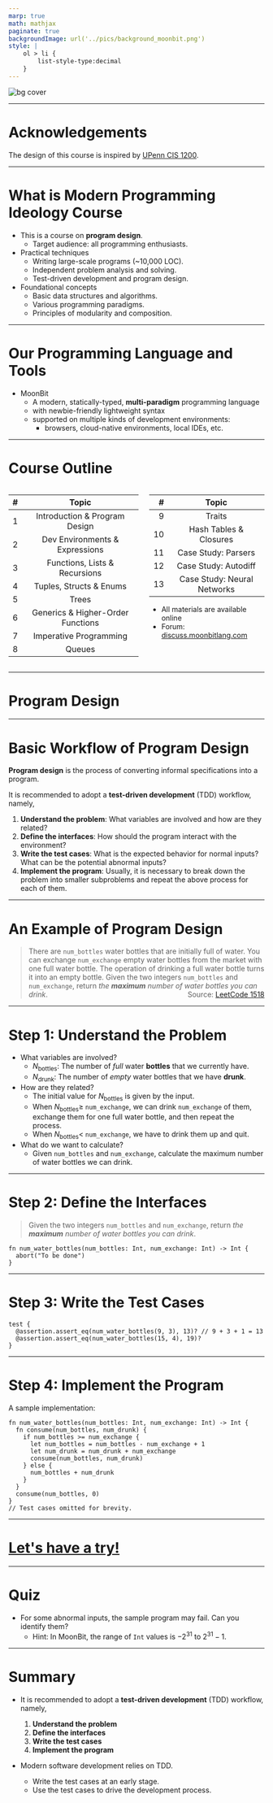 ```yaml
---
marp: true
math: mathjax
paginate: true
backgroundImage: url('../pics/background_moonbit.png')
style: |
    ol > li {
        list-style-type:decimal
    }
---
```


![bg cover](../pics/course1_front.png)

---

# Acknowledgements

The design of this course is inspired by [UPenn CIS 1200](https://www.seas.upenn.edu/~cis120/current/).

---

# What is **Modern Programming Ideology** Course

- This is a course on **program design**.
    - Target audience: all programming enthusiasts.
- Practical techniques
    - Writing large-scale programs (~10,000 LOC).
    - Independent problem analysis and solving.
    - Test-driven development and program design.
- Foundational concepts
    - Basic data structures and algorithms.
    - Various programming paradigms.
    - Principles of modularity and composition.

---

# Our Programming Language and Tools

- MoonBit
    - A modern, statically-typed, **multi-paradigm** programming language
    - with newbie-friendly lightweight syntax
    - supported on multiple kinds of development environments:
        - browsers, cloud-native environments, local IDEs, etc.

---

<style scoped>
    .columns { columns: 2; }
</style>

# Course Outline

<div class="columns">
<div>

| # | Topic |
|-:|:-:|
| 1 | Introduction & Program Design |
| 2 | Dev Environments & Expressions |
| 3 | Functions, Lists & Recursions |
| 4 | Tuples, Structs & Enums |
| 5 | Trees |
| 6 | Generics & Higher-Order Functions |
| 7 | Imperative Programming |
| 8 | Queues |

</div>
<div>

| # | Topic |
|-:|:-:|
| 9 | Traits |
| 10 | Hash Tables & Closures |
| 11 | Case Study: Parsers |
| 12 | Case Study: Autodiff |
| 13 | Case Study: Neural Networks |

- All materials are available online
- Forum: [discuss.moonbitlang.com](https://discuss.moonbitlang.com/)

</div>
</div>

---

# Program Design

---

# Basic Workflow of Program Design

**Program design** is the process of converting informal specifications into a program.

It is recommended to adopt a **test-driven development** (TDD) workflow, namely,

1. **Understand the problem**: What variables are involved and how are they related?
2. **Define the interfaces**: How should the program interact with the environment?
3. **Write the test cases**: What is the expected behavior for normal inputs? What can be the potential abnormal inputs?
4. **Implement the program**: Usually, it is necessary to break down the problem into smaller subproblems and repeat the above process for each of them.

---

# An Example of Program Design

> There are `num_bottles` water bottles that are initially full of water. You can exchange `num_exchange` empty water bottles from the market with one full water bottle.
> The operation of drinking a full water bottle turns it into an empty bottle.
> Given the two integers `num_bottles` and `num_exchange`, return _the **maximum** number of water bottles you can drink_.
> <span style="float:right;">Source: [LeetCode 1518](https://leetcode.com/problems/water-bottles/description/)</span>

---

# Step 1: Understand the Problem

- What variables are involved?
    - $N_\mathrm{bottles}$: The number of _full_ water **bottles** that we currently have.
    - $N_\mathrm{drunk}$: The number of _empty_ water bottles that we have **drunk**.
- How are they related?
    - The initial value for $N_\mathrm{bottles}$ is given by the input.
    - When $N_\mathrm{bottles} \ge$ `num_exchange`, we can drink `num_exchange` of them, exchange them for one full water bottle, and then repeat the process.
    - When $N_\mathrm{bottles} <$ `num_exchange`, we have to drink them up and quit.
- What do we want to calculate?
    - Given `num_bottles` and `num_exchange`, calculate the maximum number of water bottles we can drink.

---

# Step 2: Define the Interfaces

> Given the two integers `num_bottles` and `num_exchange`, return _the **maximum** number of water bottles you can drink_.

```moonbit
fn num_water_bottles(num_bottles: Int, num_exchange: Int) -> Int {
  abort("To be done")
}
```

---

# Step 3: Write the Test Cases

```moonbit
test {
  @assertion.assert_eq(num_water_bottles(9, 3), 13)? // 9 + 3 + 1 = 13
  @assertion.assert_eq(num_water_bottles(15, 4), 19)?
}
```

---

# Step 4: Implement the Program

A sample implementation:

```moonbit
fn num_water_bottles(num_bottles: Int, num_exchange: Int) -> Int {
  fn consume(num_bottles, num_drunk) {
    if num_bottles >= num_exchange {
      let num_bottles = num_bottles - num_exchange + 1
      let num_drunk = num_drunk + num_exchange
      consume(num_bottles, num_drunk)
    } else {
      num_bottles + num_drunk
    }
  }
  consume(num_bottles, 0)
}
// Test cases omitted for brevity.
```

---

# [Let's have a try!](https://try.moonbitlang.com/#bc2238e7)

---

# Quiz

- For some abnormal inputs, the sample program may fail. Can you identify them?
    - Hint: In MoonBit, the range of `Int` values is $-2^{31}$ to $2^{31} - 1$.

---

# Summary

- It is recommended to adopt a **test-driven development** (TDD) workflow, namely,

    1. **Understand the problem**
    2. **Define the interfaces**
    3. **Write the test cases**
    4. **Implement the program**

- Modern software development relies on TDD.
    - Write the test cases at an early stage.
    - Use the test cases to drive the development process.